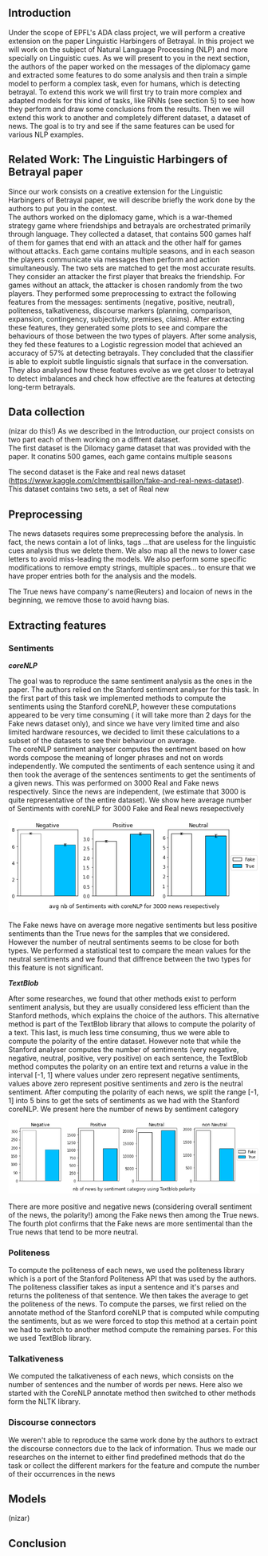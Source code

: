 
## Introduction

Under the scope of EPFL's ADA class project, we will perform a creative extension on the paper Linguistic  Harbingers  of  Betrayal. In this project we will work on the subject of Natural Language Processing (NLP) and more specially on Linguistic cues. As we will present to you in the next section, the authors of the paper worked on the messages of the diplomacy game and extracted some features to do some analysis and then train a simple model to perform a complex task, even for humans, which is detecting betrayal. To extend this work we will first try to train more complex and adapted models for this kind of tasks, like RNNs (see section 5) to see how they perform and draw some conclusions from the results. Then we will extend this work to another and completely different dataset, a dataset of news. The goal is to try and see if the same features can be used for various NLP examples.

## Related Work: The Linguistic Harbingers of Betrayal paper 

Since our work consists on a creative extension for the Linguistic Harbingers of Betrayal paper, we will describe briefly the work done by the authors to put you in the contest.   
The authors worked on the diplomacy game, which is a war-themed strategy game where friendships and betrayals are orchestrated primarily through language. They collected a dataset, that contains 500 games half of them for games that end with an attack and the other half for games without attacks. Each game contains multiple seasons, and in each season the players communicate via messages then perform and action simultaneously. The two sets are matched to get the most accurate results.   They consider an attacker the first player that breaks the friendship. For games without an attack, the attacker is chosen randomly from the two players.   They performed some preprocessing to extract the following features from the messages: sentiments (negative, positive, neutral), politeness, talkativeness, discourse markers (planning, comparison, expansion, contingency, subjectivity, premises, claims). After extracting these features, they generated some plots to see and compare the behaviours of those between the two types of players. After some analysis, they fed these features to a Logistic regression model that achieved an accuracy of 57% at detecting betrayals.   They concluded that the classifier is able
to exploit subtle linguistic signals that surface in the conversation. They  also analysed how these features evolve as we get closer to betrayal to detect imbalances and check how effective are the features at detecting long-term betrayals.

## Data collection 
(nizar do this!)
As we described in the Introduction, our project consists on two part each of them working on a diffrent dataset.  
The first dataset is the Dilomacy game dataset that was provided with the paper. It conatins 500 games, each game contains multiple seasons


The second dataset is the Fake and real news dataset (https://www.kaggle.com/clmentbisaillon/fake-and-real-news-dataset). This dataset contains two sets, a set of Real new

## Preprocessing 
The  news datasets  requires  some  preprecessing  before  the analysis.  In  fact,  the  news  contain  a  lot  of  links,  tags  ...that are useless for the linguistic cues analysis thus we delete them.  We  also  map  all  the  news  to  lower  case  letters  to avoid miss-leading the models. We also perform some specific modifications  to  remove  empty  strings,  multiple  spaces...  to ensure  that  we  have  proper  entries  both  for  the  analysis  and the models.

The True news have company's name(Reuters) and locaion of news in the beginning, we remove those to avoid havng bias.
 

## Extracting features
### Sentiments
***coreNLP***

The goal was to reproduce the same sentiment analysis as the ones in the paper. The authors relied on the Stanford sentiment analyser for this task. In the first part of this task we implemented methods to compute the sentiments using the Stanford coreNLP, however these computations appeared to be very time consuming ( it will take more than 2 days for the Fake news dataset only), and since we have very limited time and also limited hardware resources, we decided to limit these calculations to a subset of the datasets to see their behaviour on average.  
The coreNLP sentiment analyser computes the sentiment based on how words compose the meaning of longer phrases and not on words independently. We computed the sentiments of each sentence using it and then took the average of the sentences sentiments to get the sentiments of a given news. This was performed on 3000 Real and Fake news respectively. Since the news are independent, (we estimate that 3000 is quite representative of the entire dataset). 
We show here average number of Sentiments with coreNLP for 3000 Fake and Real news resepectively

![](coreNLP.png)

The Fake news have on average more negative sentiments but less positive sentiments than the True news for the samples that we considered. However the number of neutral sentiments seems to be close for both types. We performed a statistical test to compare the mean values for the neutral sentiments and we found that diffrence between the two types for this feature is not significant.

***TextBlob***  

After some researches, we found that other methods exist to perform sentiment analysis, but they are usually considered less efficient than the Stanford methods, which explains the choice of the authors. This alternative method is part of the TextBlob library that allows to compute the polarity of a text. This last, is much less time consuming, thus we were able to compute the polarity of the entire dataset. However note that while the Stanford analyser computes the number of sentiments (very negative, negative, neutral, positive, very positive) on each sentence, the TextBlob method computes the polarity on an entire text and returns a value in the interval [-1, 1] where values under zero represent negative sentiments, values above zero represent positive sentiments and zero is the neutral sentiment.
After computing the polarity of each news, we split the range [-1, 1] into 5 bins to get the sets of sentiments as we had with the Stanford coreNLP. We present here the number of news by sentiment category

![](polarity.png)

There are more positive and negative news (considering overall sentiment of the news, the polarity!) among the Fake news then among the True news. The fourth plot confirms that the Fake news are more sentimental than the True news that tend to be more neutral.

### Politeness  

To compute the politeness of each news, we used the politeness library which is a port of the Stanford Politeness API that was used by the authors. The politeness classifier takes as input a sentence and it's parses and returns the politeness of that sentence. We then takes the average to get the politeness of the news. To compute the parses, we first relied on the annotate method of the Stanford coreNLP that is computed while computing the sentiments, but as we were forced to stop this method at a certain point we had to switch to another method compute the remaining parses. For this we used TextBlob library.

### Talkativeness 
We computed the talkativeness of each news, which consists on the number of sentences and the number of words per news. Here also we started with the CoreNLP annotate method then switched to other methods form the NLTK library. 

### Discourse connectors
We weren't able to reproduce the same work done by the authors to extract the discourse connectors due to the lack of information. Thus we made our researches on the internet to either find predefined methods that do the task or collect the different markers for the feature and compute the number of their occurrences in the news
## Models 
(nizar)
## Conclusion

   
 
   
   
